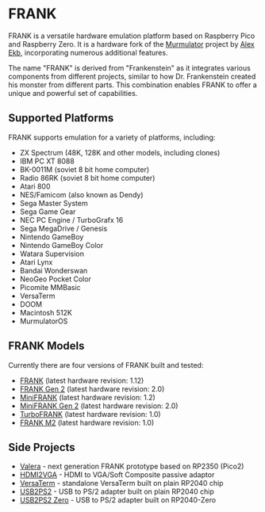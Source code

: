 # FRANK

FRANK is a versatile hardware emulation platform based on Raspberry Pico and Raspberry Zero. It is a hardware fork of the [Murmulator](https://murmulator.ru/) project by [Alex Ekb](https://t.me/Alex_Eburg), incorporating numerous additional features.

The name "FRANK" is derived from "Frankenstein" as it integrates various components from different projects, similar to how Dr. Frankenstein created his monster from different parts. This combination enables FRANK to offer a unique and powerful set of capabilities.

## Supported Platforms

FRANK supports emulation for a variety of platforms, including:

* ZX Spectrum (48K, 128K and other models, including clones)
* IBM PC XT 8088
* BK-0011М (soviet 8 bit home computer)
* Radio 86RK (soviet 8 bit home computer)
* Atari 800
* NES/Famicom (also known as Dendy)
* Sega Master System
* Sega Game Gear
* NEC PC Engine / TurboGrafx 16
* Sega MegaDrive / Genesis
* Nintendo GameBoy
* Nintendo GameBoy Color
* Watara Supervision
* Atari Lynx
* Bandai Wonderswan
* NeoGeo Pocket Color
* Picomite MMBasic
* VersaTerm
* DOOM
* Macintosh 512K
* MurmulatorOS

## FRANK Models

Currently there are four versions of FRANK built and tested:

* [FRANK](./hardware/frank) (latest hardware revision: 1.12)
* [FRANK Gen 2](./hardware/frank_gen2) (latest hardware revision: 2.0)
* [MiniFRANK](./hardware/minifrank) (latest hardware revision: 1.2)
* [MiniFRANK Gen 2](./hardware/minifrank_gen2) (latest hardware revision: 2.0)
* [TurboFRANK](./hardware/turbofrank) (latest hardware revision: 1.0)
* [FRANK M2](./hardware/frank_m2) (latest hardware revision: 1.0)

## Side Projects

* [Valera](./hardware/valera) - next generation FRANK prototype based on RP2350 (Pico2)
* [HDMI2VGA](./hardware/hdmi2vga) - HDMI to VGA/Soft Composite passive adaptor
* [VersaTerm](./hardware/versa) - standalone VersaTerm built on plain RP2040 chip
* [USB2PS2](./hardware/usb2ps2) - USB to PS/2 adapter built on plain RP2040 chip
* [USB2PS2 Zero](./hardware/usb2ps2-zero) - USB to PS/2 adapter built on RP2040-Zero

